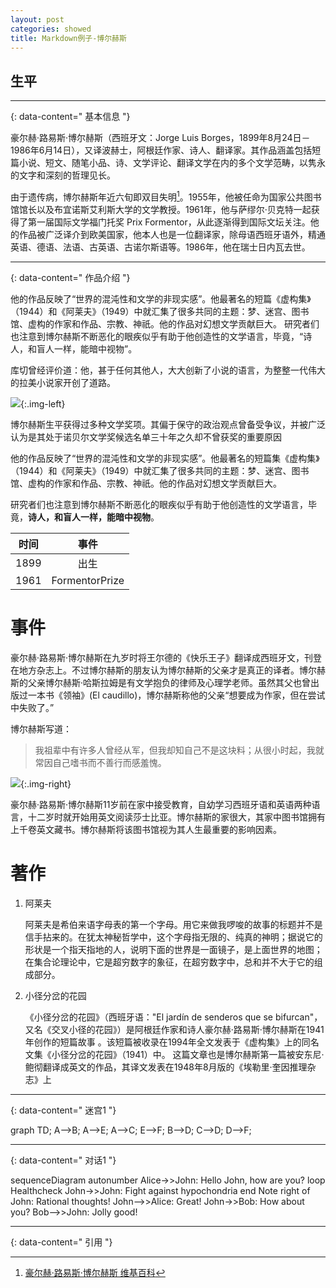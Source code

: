 ```yaml
---
layout: post
categories: showed
title: Markdown例子-博尔赫斯
---
```


## 生平
---------------
{: data-content=" 基本信息 "}

豪尔赫·路易斯·博尔赫斯（西班牙文：Jorge Luis Borges，1899年8月24日－1986年6月14日），又译波赫士，阿根廷作家、诗人、翻译家。其作品涵盖包括短篇小说、短文、随笔小品、诗、文学评论、翻译文学在内的多个文学范畴，以隽永的文字和深刻的哲理见长。

由于遗传病，博尔赫斯年近六旬即双目失明[^1]。1955年，他被任命为国家公共图书馆馆长以及布宜诺斯艾利斯大学的文学教授。1961年，他与萨缪尔·贝克特一起获得了第一届国际文学福门托奖 Prix Formentor，从此逐渐得到国际文坛关注。他的作品被广泛译介到欧美国家，他本人也是一位翻译家，除母语西班牙语外，精通英语、德语、法语、古英语、古诺尔斯语等。1986年，他在瑞士日内瓦去世。

---------------
{: data-content=" 作品介绍 "}

他的作品反映了“世界的混沌性和文学的非现实感”。他最著名的短篇《虚构集》（1944）和《阿莱夫》（1949）中就汇集了很多共同的主题：梦、迷宫、图书馆、虚构的作家和作品、宗教、神祇。他的作品对幻想文学贡献巨大。
研究者们也注意到博尔赫斯不断恶化的眼疾似乎有助于他创造性的文学语言，毕竟，“诗人，和盲人一样，能暗中视物”。

库切曾经评价道：他，甚于任何其他人，大大创新了小说的语言，为整整一代伟大的拉美小说家开创了道路。

![](assets/images/Borges_1921.jpeg){:.img-left}

博尔赫斯生平获得过多种文学奖项。其偏于保守的政治观点曾备受争议，并被广泛认为是其处于诺贝尔文学奖候选名单三十年之久却不曾获奖的重要原因

他的作品反映了“世界的混沌性和文学的非现实感”。他最著名的短篇集《虚构集》（1944）和《阿莱夫》（1949）中就汇集了很多共同的主题：梦、迷宫、图书馆、虚构的作家和作品、宗教、神祇。他的作品对幻想文学贡献巨大。

研究者们也注意到博尔赫斯不断恶化的眼疾似乎有助于他创造性的文学语言，毕竟，**诗人，和盲人一样，能暗中视物**。

| 时间 | 事件 |
| :-------------: | :-------------: |
| 1899 | 出生 |
| 1961 | FormentorPrize |

# 事件
豪尔赫·路易斯·博尔赫斯在九岁时将王尔德的《快乐王子》翻译成西班牙文，刊登在地方杂志上。不过博尔赫斯的朋友认为博尔赫斯的父亲才是真正的译者。博尔赫斯的父亲博尔赫斯·哈斯拉姆是有文学抱负的律师及心理学老师。虽然其父也曾出版过一本书《领袖》(El caudillo)，博尔赫斯称他的父亲“想要成为作家，但在尝试中失败了。”

博尔赫斯写道：

> 我祖辈中有许多人曾经从军，但我却知自己不是这块料；从很小时起，我就常因自己嗜书而不善行而感羞愧。

![](assets/images/Jorge_Luis_Borges_Hotel.jpeg){:.img-right}

豪尔赫·路易斯·博尔赫斯11岁前在家中接受教育，自幼学习西班牙语和英语两种语言，十二岁时就开始用英文阅读莎士比亚。博尔赫斯的家很大，其家中图书馆拥有上千卷英文藏书。博尔赫斯将该图书馆视为其人生最重要的影响因素。

# 著作
1. 阿莱夫

    阿莱夫是希伯来语字母表的第一个字母。用它来做我啰唆的故事的标题并不是信手拈来的。在犹太神秘哲学中，这个字母指无限的、纯真的神明；据说它的形状是一个指天指地的人，说明下面的世界是一面镜子，是上面世界的地图；在集合论理论中，它是超穷数字的象征，在超穷数字中，总和并不大于它的组成部分。

2. 小径分岔的花园

    《小径分岔的花园》（西班牙语："El jardín de senderos que se bifurcan"，又名《交叉小径的花园》）是阿根廷作家和诗人豪尔赫·路易斯·博尔赫斯在1941年创作的短篇故事 。该短篇被收录在1994年全文发表于《虚构集》上的同名文集《小径分岔的花园》（1941）中。 这篇文章也是博尔赫斯第一篇被安东尼·鲍彻翻译成英文的作品，其译文发表在1948年8月版的《埃勒里·奎因推理杂志》上

------------
{: data-content=" 迷宫1 "}

<div class="mermaid" markdown="0">
graph TD;
    A-->B;
    A-->E;
    A-->C;
    E-->F;
    B-->D;
    C-->D;
    D-->F;
</div>

-------------
{: data-content=" 对话1 "}

<div class="mermaid" markdown="0">
sequenceDiagram
    autonumber
    Alice->>John: Hello John, how are you?
    loop Healthcheck
        John->>John: Fight against hypochondria
    end
    Note right of John: Rational thoughts!
    John-->>Alice: Great!
    John->>Bob: How about you?
    Bob-->>John: Jolly good!
</div>

---
{: data-content=" 引用 "}

[^1]: [豪尔赫·路易斯·博尔赫斯 维基百科](https://zh.wikipedia.org/wiki/%E8%B1%AA%E5%B0%94%E8%B5%AB%C2%B7%E8%B7%AF%E6%98%93%E6%96%AF%C2%B7%E5%8D%9A%E5%B0%94%E8%B5%AB%E6%96%AF)
